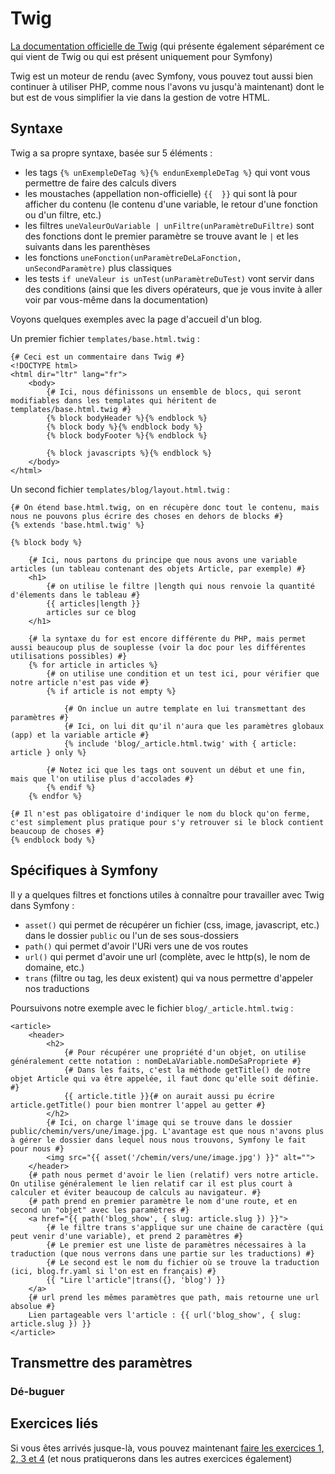 # Twig

[La documentation officielle de Twig](https://twig.symfony.com/doc/) (qui présente également séparément ce qui vient de Twig ou qui est présent uniquement pour Symfony)

Twig est un moteur de rendu (avec Symfony, vous pouvez tout aussi bien continuer à utiliser PHP, comme nous l'avons vu jusqu'à maintenant) dont le but est de vous simplifier la vie dans la gestion de votre HTML.

## Syntaxe

Twig a sa propre syntaxe, basée sur 5 éléments :
- les tags `{% unExempleDeTag %}{% endunExempleDeTag %}` qui vont vous permettre de faire des calculs divers
- les moustaches (appellation non-officielle) `{{  }}` qui sont là pour afficher du contenu (le contenu d'une variable, le retour d'une fonction ou d'un filtre, etc.)
- les filtres `uneValeurOuVariable | unFiltre(unParamètreDuFiltre)` sont des fonctions dont le premier paramètre se trouve avant le `|` et les suivants dans les parenthèses
- les fonctions `uneFonction(unParamètreDeLaFonction, unSecondParamètre)` plus classiques
- les tests `if uneValeur is unTest(unParamètreDuTest)` vont servir dans des conditions (ainsi que les divers opérateurs, que je vous invite à aller voir par vous-même dans la documentation)

Voyons quelques exemples avec la page d'accueil d'un blog.

Un premier fichier `templates/base.html.twig` :

```Twig
{# Ceci est un commentaire dans Twig #}
<!DOCTYPE html>
<html dir="ltr" lang="fr">
    <body>
        {# Ici, nous définissons un ensemble de blocs, qui seront modifiables dans les templates qui héritent de templates/base.html.twig #}
        {% block bodyHeader %}{% endblock %}
        {% block body %}{% endblock body %}
        {% block bodyFooter %}{% endblock %}
        
        {% block javascripts %}{% endblock %}
    </body>
</html>
```

Un second fichier `templates/blog/layout.html.twig` :

```Twig
{# On étend base.html.twig, on en récupère donc tout le contenu, mais nous ne pouvons plus écrire des choses en dehors de blocks #}
{% extends 'base.html.twig' %}

{% block body %}

    {# Ici, nous partons du principe que nous avons une variable articles (un tableau contenant des objets Article, par exemple) #}
    <h1>
        {# on utilise le filtre |length qui nous renvoie la quantité d'élements dans le tableau #}
        {{ articles|length }}
        articles sur ce blog
    </h1>
    
    {# la syntaxe du for est encore différente du PHP, mais permet aussi beaucoup plus de souplesse (voir la doc pour les différentes utilisations possibles) #}
    {% for article in articles %}
        {# on utilise une condition et un test ici, pour vérifier que notre article n'est pas vide #}
        {% if article is not empty %}
        
            {# On inclue un autre template en lui transmettant des paramètres #}
            {# Ici, on lui dit qu'il n'aura que les paramètres globaux (app) et la variable article #}
            {% include 'blog/_article.html.twig' with { article: article } only %}

        {# Notez ici que les tags ont souvent un début et une fin, mais que l'on utilise plus d'accolades #}
        {% endif %} 
    {% endfor %}
    
{# Il n'est pas obligatoire d'indiquer le nom du block qu'on ferme, c'est simplement plus pratique pour s'y retrouver si le block contient beaucoup de choses #}
{% endblock body %}
```

## Spécifiques à Symfony

Il y a quelques filtres et fonctions utiles à connaître pour travailler avec Twig dans Symfony : 
- `asset()` qui permet de récupérer un fichier (css, image, javascript, etc.) dans le dossier `public` ou l'un de ses sous-dossiers
- `path()` qui permet d'avoir l'URi vers une de vos routes
- `url()` qui permet d'avoir une url (complète, avec le http(s), le nom de domaine, etc.)
- `trans` (filtre ou tag, les deux existent) qui va nous permettre d'appeler nos traductions

Poursuivons notre exemple avec le fichier `blog/_article.html.twig` :

```Twig
<article>
    <header>
        <h2>
            {# Pour récupérer une propriété d'un objet, on utilise généralement cette notation : nomDeLaVariable.nomDeSaPropriete #}
            {# Dans les faits, c'est la méthode getTitle() de notre objet Article qui va être appelée, il faut donc qu'elle soit définie. #}
            {{ article.title }}{# on aurait aussi pu écrire article.getTitle() pour bien montrer l'appel au getter #}
        </h2>
        {# Ici, on charge l'image qui se trouve dans le dossier public/chemin/vers/une/image.jpg. L'avantage est que nous n'avons plus à gérer le dossier dans lequel nous nous trouvons, Symfony le fait pour nous #}
        <img src="{{ asset('/chemin/vers/une/image.jpg') }}" alt="">
    </header>
    {# path nous permet d'avoir le lien (relatif) vers notre article. On utilise généralement le lien relatif car il est plus court à calculer et éviter beaucoup de calculs au navigateur. #}
    {# path prend en premier paramètre le nom d'une route, et en second un "objet" avec les paramètres #}
    <a href="{{ path('blog_show', { slug: article.slug }) }}">
        {# le filtre trans s'applique sur une chaine de caractère (qui peut venir d'une variable), et prend 2 paramètres #}
        {# Le premier est une liste de paramètres nécessaires à la traduction (que nous verrons dans une partie sur les traductions) #}
        {# Le second est le nom du fichier où se trouve la traduction (ici, blog.fr.yaml si l'on est en français) #}
        {{ "Lire l'article"|trans({}, 'blog') }}
    </a>
    {# url prend les mêmes paramètres que path, mais retourne une url absolue #}
    Lien partageable vers l'article : {{ url('blog_show', { slug: article.slug }) }}
</article>
```

## Transmettre des paramètres



### Dé-buguer

## Exercices liés

Si vous êtes arrivés jusque-là, vous pouvez maintenant [faire les exercices 1, 2, 3 et 4](99-exercices.md) (et nous pratiquerons dans les autres exercices également)